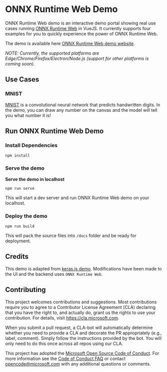 # ONNX Runtime Web Demo

ONNX Runtime Web demo is an interactive demo portal showing real use cases running [ONNX Runtime Web](https://github.com/microsoft/onnxruntime/tree/master/js/web#readme) in VueJS. It currently supports four examples for you to quickly experience the power of ONNX Runtime Web.

The demo is available here [ONNX Runtime Web demo website](https://microsoft.github.io/onnxruntime-web-demo/).

_NOTE: Currently, the supported platforms are Edge/Chrome/Firefox/Electron/Node.js (support for other platforms is coming soon)._

## Use Cases

### MNIST

[MNIST](https://github.com/onnx/models/tree/master/vision/classification/mnist) is a convolutional neural network that predicts handwritten digits. In the demo, you can draw any number on the canvas and the model will tell you what number it is!

## Run ONNX Runtime Web Demo

### Install Dependencies

```
npm install
```

### Serve the demo

**Serve the demo in localhost**

```
npm run serve
```

This will start a dev server and run ONNX Runtime Web demo on your localhost.

### Deploy the demo

```
npm run build
```

This will pack the source files into `/docs` folder and be ready for deployment.

## Credits

This demo is adapted from [keras.js demo](https://github.com/transcranial/keras-js). Modifications have been made to the UI and the backend uses `ONNX Runtime Web`.

## Contributing

This project welcomes contributions and suggestions. Most contributions require you to agree to a
Contributor License Agreement (CLA) declaring that you have the right to, and actually do, grant us
the rights to use your contribution. For details, visit https://cla.microsoft.com.

When you submit a pull request, a CLA-bot will automatically determine whether you need to provide
a CLA and decorate the PR appropriately (e.g., label, comment). Simply follow the instructions
provided by the bot. You will only need to do this once across all repos using our CLA.

This project has adopted the [Microsoft Open Source Code of Conduct](https://opensource.microsoft.com/codeofconduct/).
For more information see the [Code of Conduct FAQ](https://opensource.microsoft.com/codeofconduct/faq/) or
contact [opencode@microsoft.com](mailto:opencode@microsoft.com) with any additional questions or comments.
